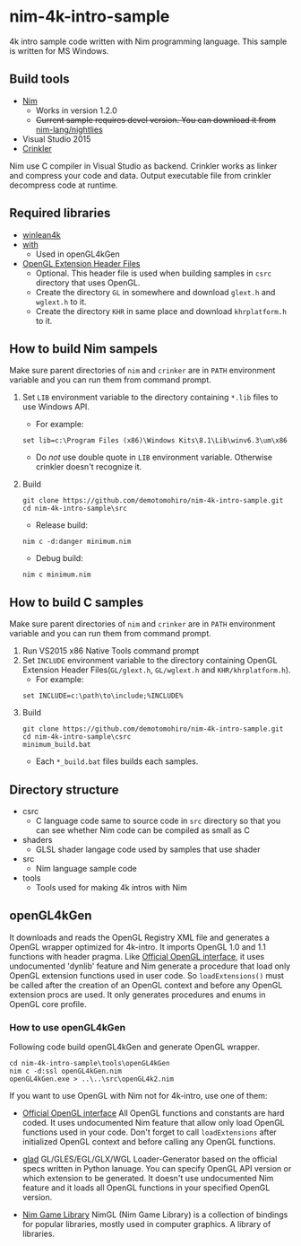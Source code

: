 # nim-4k-intro-sample
4k intro sample code written with Nim programming language.
This sample is written for MS Windows.

## Build tools
- [Nim](https://nim-lang.org/)
  - Works in version 1.2.0
  - ~~Current sample requires devel version. You can download it from~~ [nim-lang/nightlies](https://github.com/nim-lang/nightlies/releases)
- Visual Studio 2015
- [Crinkler](http://crinkler.net/)

Nim use C compiler in Visual Studio as backend.
Crinkler works as linker and compress your code and data.
Output executable file from crinkler decompress code at runtime.

## Required libraries
- [winlean4k](https://github.com/demotomohiro/winlean4k)
- [with](https://github.com/zevv/with)
  - Used in openGL4kGen
- [OpenGL Extension Header Files](https://www.khronos.org/registry/OpenGL/index_gl.php)
  - Optional. This header file is used when building samples in `csrc` directory that uses OpenGL.
  - Create the directory `GL` in somewhere and download `glext.h` and `wglext.h` to it.
  - Create the directory `KHR` in same place and download `khrplatform.h` to it.

## How to build Nim sampels
Make sure parent directories of `nim` and `crinker` are in `PATH` environment variable and you can run them from command prompt.
1. Set `LIB` environment variable to the directory containing `*.lib` files to use Windows API.
   - For example:
   ```console
   set lib=c:\Program Files (x86)\Windows Kits\8.1\Lib\winv6.3\um\x86
   ```
   - Do *not* use double quote in `LIB` environment variable. Otherwise crinkler doesn't recognize it.
1. Build
   ```console
   git clone https://github.com/demotomohiro/nim-4k-intro-sample.git
   cd nim-4k-intro-sample\src
   ```

   - Release build:
   ```console
   nim c -d:danger minimum.nim
   ```

   - Debug build:
   ```console
   nim c minimum.nim
   ```

## How to build C samples
Make sure parent directories of `nim` and `crinker` are in `PATH` environment variable and you can run them from command prompt.
1. Run VS2015 x86 Native Tools command prompt
1. Set `INCLUDE` environment variable to the directory containing OpenGL Extension Header Files(`GL/glext.h`, `GL/wglext.h` and `KHR/khrplatform.h`).
   - For example:
   ```console
   set INCLUDE=c:\path\to\include;%INCLUDE%
   ```
1. Build
   ```console
   git clone https://github.com/demotomohiro/nim-4k-intro-sample.git
   cd nim-4k-intro-sample\csrc
   minimum_build.bat
   ```
   - Each `*_build.bat` files builds each samples.

## Directory structure
- csrc
  - C language code same to source code in `src` directory so that you can see whether Nim code can be compiled as small as C
- shaders
  - GLSL shader langage code used by samples that use shader
- src
  - Nim language sample code
- tools
  - Tools used for making 4k intros with Nim

## openGL4kGen
It downloads and reads the OpenGL Registry XML file and generates a OpenGL wrapper optimized for 4k-intro.
It imports OpenGL 1.0 and 1.1 functions with header pragma.
Like [Official OpenGL interface](https://github.com/nim-lang/opengl), it uses undocumented 'dynlib' feature and Nim generate a  procedure that load only OpenGL extension functions used in user code. So `loadExtensions()` must be called after the creation of an OpenGL context and before any OpenGL extension procs are used.
It only generates procedures and enums in OpenGL core profile.

### How to use openGL4kGen
Following code build openGL4kGen and generate OpenGL wrapper.
```console
cd nim-4k-intro-sample\tools\openGL4kGen
nim c -d:ssl openGL4kGen.nim
openGL4kGen.exe > ..\..\src\openGL4k2.nim
```

If you want to use OpenGL with Nim not for 4k-intro, use one of them:

- [Official OpenGL interface](https://github.com/nim-lang/opengl)
  All OpenGL functions and constants are hard coded.
  It uses undocumented Nim feature that allow only load OpenGL functions used in your code.
  Don't forget to call `loadExtensions` after initialized OpenGL context and before calling any OpenGL functions.

- [glad](https://github.com/Dav1dde/glad)
  GL/GLES/EGL/GLX/WGL Loader-Generator based on the official specs written in Python lanuage.
  You can specify OpenGL API version or which extension to be generated.
  It doesn't use undocumented Nim feature and it loads all OpenGL functions in your specified OpenGL version.

- [Nim Game Library](https://github.com/nimgl/nimgl)
  NimGL (Nim Game Library) is a collection of bindings for popular libraries, mostly used in computer graphics. A library of libraries.

